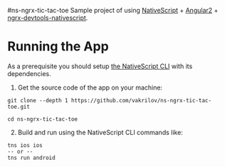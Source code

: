 #ns-ngrx-tic-tac-toe
Sample project of using [NativeScript](https://www.nativescript.org) + [Angular2](https://angular.io/) + [ngrx-devtools-nativescript](https://github.com/vakrilov/ngrx-devtools-nativescript).

# Running the App
As a prerequisite you should setup [the NativeScript CLI](https://docs.nativescript.org/setup/quick-setup) with its dependencies.

 1. Get the source code of the app on your machine:  
 ```
 git clone --depth 1 https://github.com/vakrilov/ns-ngrx-tic-tac-toe.git
 
 cd ns-ngrx-tic-tac-toe
 ```
 2. Build and run using the NativeScript CLI commands like:  
 ```
 tns ios ios 
 -- or --
 tns run android
 ```


